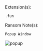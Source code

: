 Extension(s): 
```
.fun
```
Ransom Note(s): 
```
Popup Window
```
![popup](https://github.com/user-attachments/assets/a81a87a5-c4fc-430d-ac65-264982729cff)
